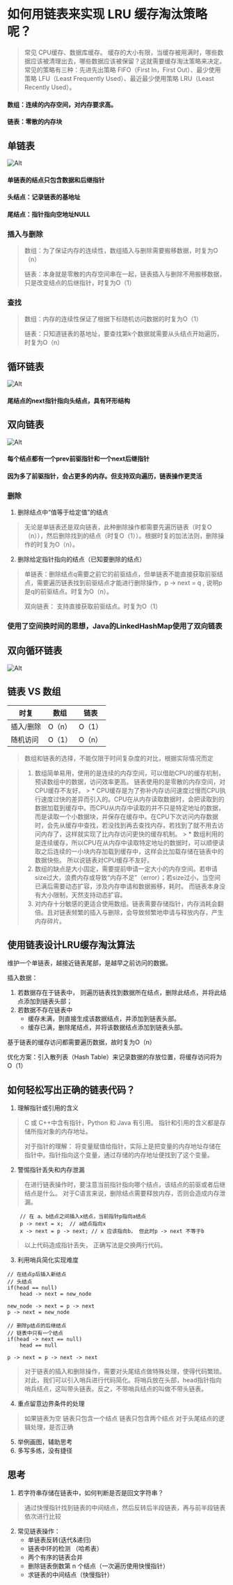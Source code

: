 # 如何用链表来实现 LRU 缓存淘汰策略呢？
> 常见 CPU缓存、数据库缓存。 缓存的大小有限，当缓存被用满时，哪些数据应该被清理出去，哪些数据应该被保留？这就需要缓存淘汰策略来决定。常见的策略有三种：先进先出策略 FIFO（First In，First Out）、最少使用策略 LFU（Least Frequently Used）、最近最少使用策略 LRU（Least Recently Used）。

#### 数组：连续的内存空间，对内存要求高。
#### 链表：零散的内存块

## 单链表
![Alt](img/singleLinkedList.jpg)

#### 单链表的结点只包含数据和后继指针
#### 头结点：记录链表的基地址
#### 尾结点：指针指向空地址NULL

### 插入与删除
> 数组：为了保证内存的连续性，数组插入与删除需要搬移数据，时复为O（n）
>
> 链表：本身就是零散的内存空间串在一起，链表插入与删除不用搬移数据，只是改变结点的后继指针，时复为O（1）

### 查找
> 数组：内存的连续性保证了根据下标随机访问数据的时复为O（1）
>
> 链表：只知道链表的基地址，要查找第k个数据就需要从头结点开始遍历，时复为O（n）

## 循环链表
![Alt](img/circularLinkedList.jpg)

#### 尾结点的next指针指向头结点，具有环形结构

## 双向链表
![Alt](img/doubleLinkedList.jpg)

#### 每个结点都有一个prev前驱指针和一个next后继指针
#### 因为多了前驱指针，会占更多的内存。但支持双向遍历，链表操作更灵活

### 删除
1. 删除结点中“值等于给定值”的结点
> 无论是单链表还是双向链表，此种删除操作都需要先遍历链表（时复O（n）），然后删除找到的结点（时复O（1））。根据时复的加法法则，删除操作的时复为O（n）。

2. 删除给定指针指向的结点（已知要删除的结点）
> 单链表：删除结点q需要之前它的前驱结点，但单链表不能直接获取前驱结点，需要遍历链表找到前驱结点才能进行删除操作，p -> next = q , 说明p是q的前驱结点。时复为O（n）。
>
> 双向链表： 支持直接获取前驱结点。时复为O（1）

### 使用了空间换时间的思想，Java的LinkedHashMap使用了双向链表

## 双向循环链表
![Alt](img/doubleCircularLinkedList.jpg)

## 链表 VS 数组

时复 | 数组 |  链表
--|--|--
插入/删除| O（n）| O（1）
随机访问 | O（1）| O（n）

> 数组和链表的选择，不能仅限于时间复杂度的对比，根据实际情况而定

> 1. 数组简单易用，使用的是连续的内存空间，可以借助CPU的缓存机制，预读数组中的数据，访问效率更高。 链表使用的是零散的内存空间，对CPU缓存不友好。
    > * CPU缓存是为了弥补内存访问速度过慢而CPU执行速度过快的差异而引入的。CPU在从内存读取数据时，会把读取到的数据加载到缓存中。而CPU从内存中读取的并不只是特定地址的数据，而是读取一个小数据块，并保存在缓存中。在CPU下次访问内存数据时，会先从缓存中查找，若没找到再去查找内存，若找到了就不用去访问内存了，这样就实现了比内存访问更快的缓存机制。
    > * 数组利用的是连续缓存，所以CPU在从内存中读取特定地址的数据时，可以顺便读取之后连续的一小块内存加载到缓存中，这样会比加载存储在链表中的数据快些。 所以说链表对CPU缓存不友好。
> 2. 数组的缺点是大小固定，需要提前申请一定大小的内存空间。若申请size过大，浪费内存或导致“内存不足”（error）；若size过小，当空间已满后需要动态扩容，涉及内存申请和数据搬移，耗时。 而链表本身没有大小限制，天然支持动态扩容。
> 3. 对内存十分敏感的更适合使用数组。链表需要存储指针，内存消耗会翻倍。且对链表频繁的插入与删除，会导致频繁地申请与释放内存，产生内存碎片。

## 使用链表设计LRU缓存淘汰算法

维护一个单链表，越接近链表尾部，是越早之前访问的数据。

插入数据：
1. 若数据存在于链表中， 则遍历链表找到数据所在结点，删除此结点，并将此结点添加到链表头部；
2. 若数据不存在链表中
    - 缓存未满，则直接生成该数据结点，并添加到链表头部。
    - 缓存已满，删除尾结点，并将该数据结点添加到链表头部。

基于链表的缓存访问都需要遍历数据，故时复为O（n）

优化方案：引入散列表（Hash Table）来记录数据的存放位置，将缓存访问将为O（1）

## 如何轻松写出正确的链表代码？
1. 理解指针或引用的含义
> C 或 C++中含有指针，Python 和 Java 有引用。 指针和引用的含义都是存储所指对象的内存地址。
>
> 对于指针的理解： 将变量赋值给指针，实际上是把变量的内存地址存储在指针中。指针指向这个变量，通过存储的内存地址便找到了这个变量。

2. 警惕指针丢失和内存泄漏
> 在进行链表操作时，要注意当前指针指向哪个结点，该结点的前驱或者后继结点是什么。 对于C语言来说，删除结点需要释放内存，否则会造成内存泄漏。
```
    // 在 a、b结点之间插入x结点，当前指针p指向a结点
    p -> next = x;  // a结点指向x
    x -> next = p -> next; // x 应该指向b， 但此时p -> next 不等于b
```
> 以上代码造成指针丢失， 正确写法是交换两行代码。

3. 利用哨兵简化实现难度

```
// 在结点p后插入新结点
// 头结点
if(head == null)
    head -> next = new_node

new_node -> next = p -> next
p -> next = new_node
```

```
// 删除p结点的后继结点
// 链表中只有一个结点
if(head -> next == null)
    head == null

p -> next = p -> next -> next
```
> 对于链表的插入和删除操作，需要对头尾结点做特殊处理，使得代码繁琐。对此，我们可以引入哨兵进行代码简化。将哨兵放在头部，head指针指向哨兵结点，这叫带头链表。反之，不带哨兵结点的叫做不带头链表。

4. 重点留意边界条件的处理
> 如果链表为空
> 链表只包含一个结点
> 链表只包含两个结点
> 对于头尾结点的逻辑处理，是否正确

5. 举例画图，辅助思考
6. 多写多练，没有捷径




## 思考
1. 若字符串存储在链表中，如何判断是否是回文字符串？
> 通过快慢指针找到链表的中间结点，然后反转后半段链表，再与前半段链表依次进行比较

2. 常见链表操作：
    * 单链表反转(迭代&递归)
    * 链表中环的检测 （哈希表）
    * 两个有序的链表合并 
    * 删除链表倒数第 n 个结点（一次遍历使用快慢指针）
    * 求链表的中间结点（快慢指针）
